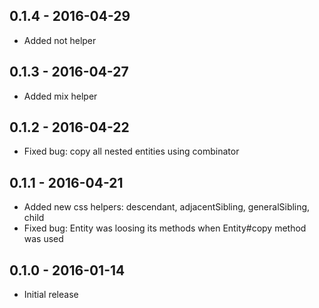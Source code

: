## 0.1.4 - 2016-04-29
* Added not helper

## 0.1.3 - 2016-04-27
* Added mix helper

## 0.1.2 - 2016-04-22
* Fixed bug: copy all nested entities using combinator

## 0.1.1 - 2016-04-21
* Added new css helpers: descendant, adjacentSibling, generalSibling, child
* Fixed bug: Entity was loosing its methods when Entity#copy method was used

## 0.1.0 - 2016-01-14
* Initial release
